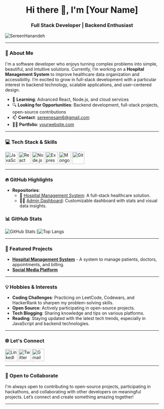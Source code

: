 <h1 align="center">Hi there 👋, I'm [Your Name]</h1>
<h3 align="center">Full Stack Developer | Backend Enthusiast</h3>

<p align="left"> <img src="https://komarev.com/ghpvc/?username=SereenHanandeh&label=Profile%20views&color=0e75b6&style=flat" alt="SereenHanandeh" /> </p>

---

### 📝 About Me

I'm a software developer who enjoys turning complex problems into simple, beautiful, and intuitive solutions. Currently, I’m working on a **Hospital Management System** to improve healthcare data organization and accessibility. I’m excited to grow in full-stack development with a particular interest in backend technology, scalable applications, and user-centered design.

- 🌱 **Learning**: Advanced React, Node.js, and cloud services
- 🔍 **Looking for Opportunities**: Backend development, full-stack projects, open-source contributions
- 📫 **Contact**: [sereenesam6@gmail.com](sereenesam6@gmail.com)
- 👨‍💻 **Portfolio**: [yourwebsite.com](https://yourwebsite.com)

---

### 💻 Tech Stack & Skills

<p align="left">
  <img src="https://img.icons8.com/color/48/000000/javascript.png" alt="JavaScript" width="40" height="40"/> 
  <img src="https://img.icons8.com/color/48/000000/react-native.png" alt="React" width="40" height="40"/>
  <img src="https://img.icons8.com/color/48/000000/nodejs.png" alt="Node.js" width="40" height="40"/>
  <img src="https://img.icons8.com/color/48/000000/express.png" alt="Express.js" width="40" height="40"/>
  <img src="https://img.icons8.com/color/48/000000/mongodb.png" alt="MongoDB" width="40" height="40"/>
  <img src="https://img.icons8.com/color/48/000000/git.png" alt="Git" width="40" height="40"/>
</p>

---

### 🔥 GitHub Highlights

- **Repositories**: 
  - 🏥 [Hospital Management System](https://github.com/C12-SereenHanandeh/MERAKI_Academy_Project_4): A full-stack healthcare solution.
  - 🧑‍💼 [Admin Dashboard](https://github.com/C12-SereenHanandeh/MERAKI_Academy_Project_4/blob/main/frontend/src/pages/AdminDashboard.js): Customizable dashboard with stats and visual data insights.


### 📊 GitHub Stats

  ![GitHub Stats](https://github-readme-stats.vercel.app/api?username=SereenHanandeh&show_icons=true&theme=radical)
  [![Top Langs](https://github-readme-stats.vercel.app/api/top-langs/?username=SereenHanandeh&layout=compact&langs_count=8&theme=radical)

---

### 🚀 Featured Projects

- **[Hospital Management System](https://github.com/C12-SereenHanandeh/MERAKI_Academy_Project_4)** - A system to manage patients, doctors, appointments, and billing.
- **[Social Media Platform](https://github.com/C12-SereenHanandeh/MERAKI_Academy_Project_2)** 


---

### 💡 Hobbies & Interests

- **Coding Challenges**: Practicing on LeetCode, Codewars, and HackerRank to sharpen my problem-solving skills.
- **Open Source**: Actively participating in open-source projects.
- **Tech Blogging**: Sharing knowledge and tips on various platforms.
- **Reading**: Staying updated with the latest tech trends, especially in JavaScript and backend technologies.

---

### 🌐 Let's Connect

<p align="left">
<a href="https://linkedin.com/in/yourusername" target="blank"><img align="center" src="https://img.icons8.com/fluent/48/000000/linkedin.png" alt="LinkedIn" height="40" width="40" /></a>
<a href="https://x.com/HanandehSe69200" target="blank"><img align="center" src="https://img.icons8.com/fluent/48/000000/twitter.png" alt="Twitter" height="40" width="40" /></a>
<a href="sereenesam6@gmail.com" target="blank"><img align="center" src="https://img.icons8.com/fluent/48/000000/gmail.png" alt="Gmail" height="40" width="40" /></a>
</p>

---

### 🤝 Open to Collaborate

I'm always open to contributing to open-source projects, participating in hackathons, and collaborating with other developers on meaningful projects. Let’s connect and create something amazing together!

---

